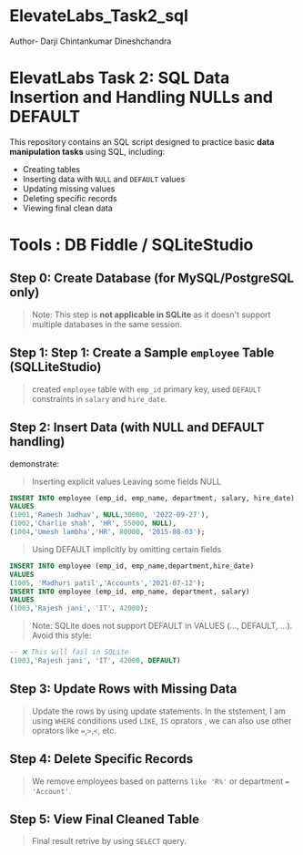# ElevateLabs_Task2_sql
Author- Darji Chintankumar Dineshchandra
<br>
# ElevatLabs Task 2: SQL Data Insertion and Handling NULLs and DEFAULT

This repository contains an SQL script designed to practice basic **data manipulation tasks** using SQL, including:

- Creating tables
- Inserting data with `NULL` and `DEFAULT` values
- Updating missing values
- Deleting specific records
- Viewing final clean data

# Tools : DB Fiddle / SQLiteStudio

##  Step 0: Create Database (for MySQL/PostgreSQL only)

> Note: This step is **not applicable in SQLite** as it doesn't support multiple databases in the same session.

## Step 1:  Step 1: Create a Sample `employee` Table (SQLLiteStudio)
> created `employee` table with `emp_id` primary key, used `DEFAULT` constraints in `salary` and `hire_date`.


##  Step 2: Insert Data (with NULL and DEFAULT handling)

demonstrate:

>Inserting explicit values
>Leaving some fields NULL
```sql
INSERT INTO employee (emp_id, emp_name, department, salary, hire_date)
VALUES 
(1001,'Ramesh Jadhav', NULL,30000, '2022-09-27'),
(1002,'Charlie shah', 'HR', 55000, NULL),
(1004,'Umesh lambha','HR', 80000, '2015-08-03');
```

>Using DEFAULT implicitly by omitting certain fields
```sql
INSERT INTO employee (emp_id, emp_name,department,hire_date)
VALUES
(1005, 'Madhuri patil','Accounts','2021-07-12');
INSERT INTO employee (emp_id, emp_name, department, salary)
VALUES 
(1003,'Rajesh jani', 'IT', 42000);
```
>Note:  SQLite does not support DEFAULT in VALUES (..., DEFAULT, ...). Avoid this style:
```sql
-- ❌ This will fail in SQLite
(1003,'Rajesh jani', 'IT', 42000, DEFAULT)
```

## Step 3: Update Rows with Missing Data
> Update the rows by using update statements. In the ststement, I am using `WHERE` conditions used `LIKE`, `IS` oprators , we can also use other oprators like `=`,`>`,`<`, etc.

##  Step 4: Delete Specific Records
> We remove employees based on patterns `like 'R%'` or department `= 'Account'`.

## Step 5: View Final Cleaned Table
> Final result retrive by using `SELECT` query.

